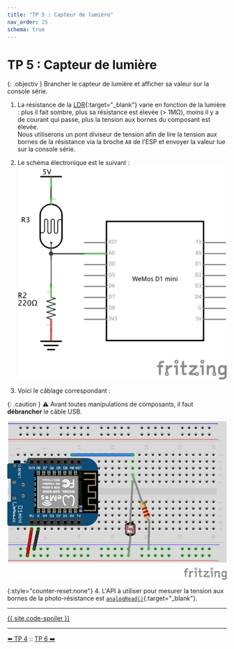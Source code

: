 ```yaml
---
title: "TP 5 : Capteur de lumière"
nav_order: 25
schema: true
---
```


# TP 5 : Capteur de lumière

{: .objectiv }
Brancher le capteur de lumière et afficher sa valeur sur la console série.

1. La résistance de la [LDR](https://en.wikipedia.org/wiki/Photoresistor){:target="_blank"} varie en fonction de la lumière : plus il fait sombre, plus sa résistance est élevée (> 1MΩ), moins il y a de courant qui passe, plus la tension aux bornes du composant est élevée. <br> Nous utiliserons un pont diviseur de tension afin de lire la tension aux bornes de la résistance via la broche `A0` de l'ESP et envoyer la valeur lue sur la console série.

2. Le schéma électronique est le suivant :
![schema](resources/tp5-schema.jpg)

3. Voici le câblage correspondant :

{: .caution }
⚠️ Avant toutes manipulations de composants, il faut **débrancher** le câble USB.

![montage](resources/tp5-montage.jpg)

{:style="counter-reset:none"}
4. L'API à utiliser pour mesurer la tension aux bornes de la photo-résistance est [`analogRead()`](https://www.arduino.cc/reference/en/language/functions/analog-io/analogread/){:target="_blank"}.

----
[{{ site.code-spoiler }}](tp5_code.md)

----
[⬅️ TP 4](tp4.md) :: [TP 6 ➡️](tp6.md)
